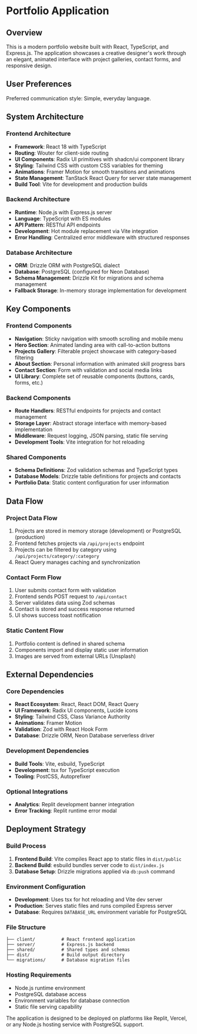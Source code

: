 # Portfolio Application

## Overview

This is a modern portfolio website built with React, TypeScript, and Express.js. The application showcases a creative designer's work through an elegant, animated interface with project galleries, contact forms, and responsive design.

## User Preferences

Preferred communication style: Simple, everyday language.

## System Architecture

### Frontend Architecture
- **Framework**: React 18 with TypeScript
- **Routing**: Wouter for client-side routing
- **UI Components**: Radix UI primitives with shadcn/ui component library
- **Styling**: Tailwind CSS with custom CSS variables for theming
- **Animations**: Framer Motion for smooth transitions and animations
- **State Management**: TanStack React Query for server state management
- **Build Tool**: Vite for development and production builds

### Backend Architecture
- **Runtime**: Node.js with Express.js server
- **Language**: TypeScript with ES modules
- **API Pattern**: RESTful API endpoints
- **Development**: Hot module replacement via Vite integration
- **Error Handling**: Centralized error middleware with structured responses

### Database Architecture
- **ORM**: Drizzle ORM with PostgreSQL dialect
- **Database**: PostgreSQL (configured for Neon Database)
- **Schema Management**: Drizzle Kit for migrations and schema management
- **Fallback Storage**: In-memory storage implementation for development

## Key Components

### Frontend Components
- **Navigation**: Sticky navigation with smooth scrolling and mobile menu
- **Hero Section**: Animated landing area with call-to-action buttons
- **Projects Gallery**: Filterable project showcase with category-based filtering
- **About Section**: Personal information with animated skill progress bars
- **Contact Section**: Form with validation and social media links
- **UI Library**: Complete set of reusable components (buttons, cards, forms, etc.)

### Backend Components
- **Route Handlers**: RESTful endpoints for projects and contact management
- **Storage Layer**: Abstract storage interface with memory-based implementation
- **Middleware**: Request logging, JSON parsing, static file serving
- **Development Tools**: Vite integration for hot reloading

### Shared Components
- **Schema Definitions**: Zod validation schemas and TypeScript types
- **Database Models**: Drizzle table definitions for projects and contacts
- **Portfolio Data**: Static content configuration for user information

## Data Flow

### Project Data Flow
1. Projects are stored in memory storage (development) or PostgreSQL (production)
2. Frontend fetches projects via `/api/projects` endpoint
3. Projects can be filtered by category using `/api/projects/category/:category`
4. React Query manages caching and synchronization

### Contact Form Flow
1. User submits contact form with validation
2. Frontend sends POST request to `/api/contact`
3. Server validates data using Zod schemas
4. Contact is stored and success response returned
5. UI shows success toast notification

### Static Content Flow
1. Portfolio content is defined in shared schema
2. Components import and display static user information
3. Images are served from external URLs (Unsplash)

## External Dependencies

### Core Dependencies
- **React Ecosystem**: React, React DOM, React Query
- **UI Framework**: Radix UI components, Lucide icons
- **Styling**: Tailwind CSS, Class Variance Authority
- **Animations**: Framer Motion
- **Validation**: Zod with React Hook Form
- **Database**: Drizzle ORM, Neon Database serverless driver

### Development Dependencies
- **Build Tools**: Vite, esbuild, TypeScript
- **Development**: tsx for TypeScript execution
- **Tooling**: PostCSS, Autoprefixer

### Optional Integrations
- **Analytics**: Replit development banner integration
- **Error Tracking**: Replit runtime error modal

## Deployment Strategy

### Build Process
1. **Frontend Build**: Vite compiles React app to static files in `dist/public`
2. **Backend Build**: esbuild bundles server code to `dist/index.js`
3. **Database Setup**: Drizzle migrations applied via `db:push` command

### Environment Configuration
- **Development**: Uses tsx for hot reloading and Vite dev server
- **Production**: Serves static files and runs compiled Express server
- **Database**: Requires `DATABASE_URL` environment variable for PostgreSQL

### File Structure
```
├── client/          # React frontend application
├── server/          # Express.js backend
├── shared/          # Shared types and schemas
├── dist/            # Build output directory
└── migrations/      # Database migration files
```

### Hosting Requirements
- Node.js runtime environment
- PostgreSQL database access
- Environment variables for database connection
- Static file serving capability

The application is designed to be deployed on platforms like Replit, Vercel, or any Node.js hosting service with PostgreSQL support.